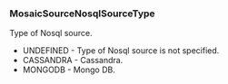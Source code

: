 ### MosaicSourceNosqlSourceType
Type of Nosql source.

- UNDEFINED - Type of Nosql source is not specified.
- CASSANDRA - Cassandra.
- MONGODB - Mongo DB.

